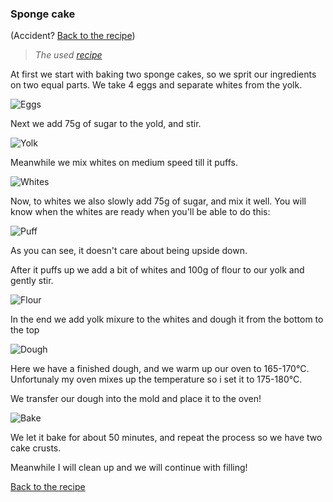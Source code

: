 ### Sponge cake

(Accident? [Back to the recipe](Recipie.md))

> *The used [recipe](https://gotovim-doma.ru/recipe/114-biskvit-klassicheskii)*

At first we start with baking two sponge cakes, so we sprit our ingredients on two equal parts.
We take 4 eggs and separate whites from the yolk.

![Eggs](1eggs.jpg)

Next we add 75g of sugar to the yold, and stir.

![Yolk](2yolk.jpg)

Meanwhile we mix whites on medium speed till it puffs.

![Whites](3whites.jpg)

Now, to whites we also slowly add 75g of sugar, and mix it well. 
You will know when the whites are ready when you'll be able to do this:

![Puff](4puff.jpg)

As you can see, it doesn't care about being upside down.

After it puffs up we add a bit of whites and 100g of flour to our yolk and gently stir.

![Flour](5flour.jpg)

In the end we add yolk mixure to the whites and dough it from the bottom to the top

![Dough](6dough.jpg)

Here we have a finished dough, and we warm up our oven to 165-170°C. Unfortunaly my oven mixes up the temperature so i set it to 175-180°C.

We transfer our dough into the mold and place it to the oven!

![Bake](7bake.jpg)

We let it bake for about 50 minutes, and repeat the process so we have two cake crusts.

Meanwhile I will clean up and we will continue with filling!

[Back to the recipe](Recipie.md)